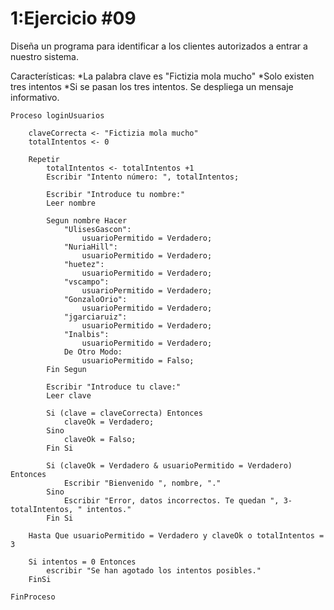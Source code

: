 # 1:Ejercicio #09

Diseña un programa para identificar a los clientes autorizados a entrar a nuestro sistema.

Características:
*La palabra clave es "Fictizia mola mucho"
*Solo existen tres intentos
*Si se pasan los tres intentos. Se despliega un mensaje informativo.

```
Proceso loginUsuarios
	
	claveCorrecta <- "Fictizia mola mucho"
	totalIntentos <- 0
	
	Repetir 
		totalIntentos <- totalIntentos +1
		Escribir "Intento número: ", totalIntentos;
		
		Escribir "Introduce tu nombre:"
		Leer nombre
		
		Segun nombre Hacer
			"UlisesGascon":
				usuarioPermitido = Verdadero;	
			"NuriaHill":
				usuarioPermitido = Verdadero;	
			"huetez":
				usuarioPermitido = Verdadero;	
			"vscampo":
				usuarioPermitido = Verdadero;	
			"GonzaloOrio":
				usuarioPermitido = Verdadero;	
			"jgarciaruiz":
				usuarioPermitido = Verdadero;	
			"Inalbis":
				usuarioPermitido = Verdadero;	
			De Otro Modo:
				usuarioPermitido = Falso;
		Fin Segun		
		
		Escribir "Introduce tu clave:"
		Leer clave
		
		Si (clave = claveCorrecta) Entonces
			claveOk = Verdadero;
		Sino 
			claveOk = Falso;
		Fin Si
		
		Si (claveOk = Verdadero & usuarioPermitido = Verdadero) Entonces
			Escribir "Bienvenido ", nombre, "."
		Sino
			Escribir "Error, datos incorrectos. Te quedan ", 3-totalIntentos, " intentos."
		Fin Si
		
	Hasta Que usuarioPermitido = Verdadero y claveOk o totalIntentos = 3
	
	Si intentos = 0 Entonces
		escribir "Se han agotado los intentos posibles."
	FinSi	
	
FinProceso	
```






